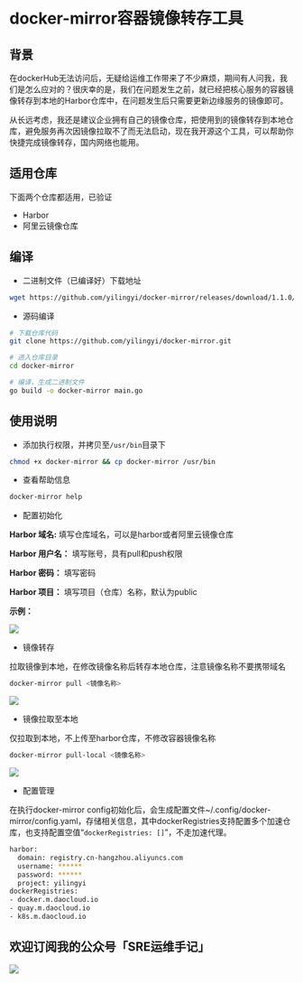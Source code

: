 # docker-mirror容器镜像转存工具

## 背景

在dockerHub无法访问后，无疑给运维工作带来了不少麻烦，期间有人问我，我们是怎么应对的？很庆幸的是，我们在问题发生之前，就已经把核心服务的容器镜像转存到本地的Harbor仓库中，在问题发生后只需要更新边缘服务的镜像即可。

从长远考虑，我还是建议企业拥有自己的镜像仓库，把使用到的镜像转存到本地仓库，避免服务再次因镜像拉取不了而无法启动，现在我开源这个工具，可以帮助你快捷完成镜像转存，国内网络也能用。

## 适用仓库

下面两个仓库都适用，已验证

* Harbor
* 阿里云镜像仓库

## 编译

* 二进制文件（已编译好）下载地址

```bash
wget https://github.com/yilingyi/docker-mirror/releases/download/1.1.0/docker-mirror-1.1.0-amd64.tar.gz
```

* 源码编译

```bash
# 下载仓库代码
git clone https://github.com/yilingyi/docker-mirror.git

# 进入仓库目录
cd docker-mirror

# 编译，生成二进制文件
go build -o docker-mirror main.go
```

## 使用说明

* 添加执行权限，并拷贝至`/usr/bin`目录下

```bash
chmod +x docker-mirror && cp docker-mirror /usr/bin
```

* 查看帮助信息

```bash
docker-mirror help
```

* 配置初始化

**Harbor 域名:** 填写仓库域名，可以是harbor或者阿里云镜像仓库

**Harbor 用户名：** 填写账号，具有pull和push权限

**Harbor 密码：** 填写密码

**Harbor 项目：** 填写项目（仓库）名称，默认为public

**示例：** 

![](static/pic/1.png)

* 镜像转存

拉取镜像到本地，在修改镜像名称后转存本地仓库，注意镜像名称不要携带域名

```bash
docker-mirror pull <镜像名称>
```

![](static/pic/2.png)

* 镜像拉取至本地

仅拉取到本地，不上传至harbor仓库，不修改容器镜像名称

```bash
docker-mirror pull-local <镜像名称>
```

![](static/pic/3.png)

* 配置管理

在执行docker-mirror config初始化后，会生成配置文件~/.config/docker-mirror/config.yaml，存储相关信息，其中dockerRegistries支持配置多个加速仓库，也支持配置空值“`dockerRegistries: []`”，不走加速代理。

```bash
harbor:
  domain: registry.cn-hangzhou.aliyuncs.com
  username: ******
  password: ******
  project: yilingyi
dockerRegistries:
- docker.m.daocloud.io
- quay.m.daocloud.io
- k8s.m.daocloud.io
```

## **欢迎订阅我的公众号「SRE运维手记」**
![](static/pic/4.png)